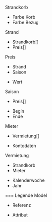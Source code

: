 Strandkorb
+ Farbe Korb
+ Farbe Bezug


Strand
* Strandkorb[]
* Preis[]

Preis
* Strand
* Saison
+ Wert

Saison
* Preis[]
+ Begin
+ Ende

Mieter
* Vermietung[]
+ Kontodaten


Vermietung
* Strandkorb
* Mieter
+ Kalenderwoche
+ Jahr


=== Legende
Model
* Referenz
+ Attribut
